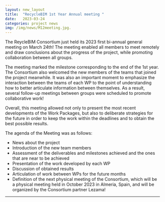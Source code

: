```yaml
---
layout: new_layout
title:  "RecycleBIM 1st Year Annual meeting "
date:   2023-03-24 
categories: project news
img: /img/news/M12meeting.jpg.
---
```


The ReycleBIM Consortium just held its 2023 first bi-annual general meeting on March 24th! The meeting enabled all members to meet remotely and draw conclusions about the progress of the project, while promoting collaboration between all groups.

The meeting marked the milestone corresponding to the end of the 1st year. The Consortium also welcomed the new members of the teams that joined the project meanwhile. It was also an important moment to emphasize the interaction between the teams of each WP to the point of understanding how to better articulate information between themselves. As a result, several follow-up meetings between groups were scheduled to promote collaborative work!

Overall, this meeting allowed not only to present the most recent developments of the Work Packages, but also to deliberate strategies for the future in order to keep the work within the deadlines and to obtain the best possible results. 

The agenda of the Meeting was as follows:
-	News about the project
-	Introduction of the new team members
-	Assessment of the deliverables and milestones achieved and the ones that are near to be achieved
-	Presentation of the work developed by each WP
-	Discussion of obtained results 
-	Articulation of work between WPs for the future months
-	Definition of the next physical meeting of the Consortium, which will be a physical meeting held in October 2023 in Almeria, Spain, and will be organized by the Consortium partner Lezama!
 ---


